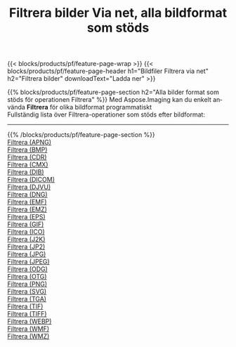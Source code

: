 ﻿---
title: Filtrera bilder Via net, alla bildformat som stöds 
weight: 3920
url: /sv/net/filter 
lang: sv
langdirlevel: 2
locales: zh-hans,ja,it,ru,de,es,fr,nl,id,lt,pl,pt,vi,tr,ko,zh-hant,ar,hi,th,sv,cs,uk,he
description: Med Aspose.Imaging kan du enkelt Filtrera bilder via net
---

{{< blocks/products/pf/feature-page-wrap >}}
{{< blocks/products/pf/feature-page-header h1="Bildfiler Filtrera via net" h2="Filtrera bilder" downloadText="Ladda ner" >}}


{{% blocks/products/pf/feature-page-section  h2="Alla bilder format som stöds för operationen Filtrera" %}}
Med Aspose.Imaging kan du enkelt använda **Filtrera** för olika bildformat programmatiskt
<br/>
Fullständig lista över Filtrera-operationer som stöds efter bildformat:
<hr/>
{{% /blocks/products/pf/feature-page-section %}}
<div class="container-fluid productfamilypage bg-gray">
    <div class="convertypes bg-gray agp-content section">
        <div class="container">
		<div class="row other-converters">
		    <div class='col-md-2 other-converter remove-lp remove-rp'><a href="/imaging/sv/net/filter/apng" >Filtrera (APNG)</a></div><div class='col-md-2 other-converter remove-lp remove-rp'><a href="/imaging/sv/net/filter/bmp" >Filtrera (BMP)</a></div><div class='col-md-2 other-converter remove-lp remove-rp'><a href="/imaging/sv/net/filter/cdr" >Filtrera (CDR)</a></div><div class='col-md-2 other-converter remove-lp remove-rp'><a href="/imaging/sv/net/filter/cmx" >Filtrera (CMX)</a></div><div class='col-md-2 other-converter remove-lp remove-rp'><a href="/imaging/sv/net/filter/dib" >Filtrera (DIB)</a></div><div class='col-md-2 other-converter remove-lp remove-rp'><a href="/imaging/sv/net/filter/dicom" >Filtrera (DICOM)</a></div><div class='col-md-2 other-converter remove-lp remove-rp'><a href="/imaging/sv/net/filter/djvu" >Filtrera (DJVU)</a></div><div class='col-md-2 other-converter remove-lp remove-rp'><a href="/imaging/sv/net/filter/dng" >Filtrera (DNG)</a></div><div class='col-md-2 other-converter remove-lp remove-rp'><a href="/imaging/sv/net/filter/emf" >Filtrera (EMF)</a></div><div class='col-md-2 other-converter remove-lp remove-rp'><a href="/imaging/sv/net/filter/emz" >Filtrera (EMZ)</a></div><div class='col-md-2 other-converter remove-lp remove-rp'><a href="/imaging/sv/net/filter/eps" >Filtrera (EPS)</a></div><div class='col-md-2 other-converter remove-lp remove-rp'><a href="/imaging/sv/net/filter/gif" >Filtrera (GIF)</a></div><div class='col-md-2 other-converter remove-lp remove-rp'><a href="/imaging/sv/net/filter/ico" >Filtrera (ICO)</a></div><div class='col-md-2 other-converter remove-lp remove-rp'><a href="/imaging/sv/net/filter/j2k" >Filtrera (J2K)</a></div><div class='col-md-2 other-converter remove-lp remove-rp'><a href="/imaging/sv/net/filter/jp2" >Filtrera (JP2)</a></div><div class='col-md-2 other-converter remove-lp remove-rp'><a href="/imaging/sv/net/filter/jpg" >Filtrera (JPG)</a></div><div class='col-md-2 other-converter remove-lp remove-rp'><a href="/imaging/sv/net/filter/jpeg" >Filtrera (JPEG)</a></div><div class='col-md-2 other-converter remove-lp remove-rp'><a href="/imaging/sv/net/filter/odg" >Filtrera (ODG)</a></div><div class='col-md-2 other-converter remove-lp remove-rp'><a href="/imaging/sv/net/filter/otg" >Filtrera (OTG)</a></div><div class='col-md-2 other-converter remove-lp remove-rp'><a href="/imaging/sv/net/filter/png" >Filtrera (PNG)</a></div><div class='col-md-2 other-converter remove-lp remove-rp'><a href="/imaging/sv/net/filter/svg" >Filtrera (SVG)</a></div><div class='col-md-2 other-converter remove-lp remove-rp'><a href="/imaging/sv/net/filter/tga" >Filtrera (TGA)</a></div><div class='col-md-2 other-converter remove-lp remove-rp'><a href="/imaging/sv/net/filter/tif" >Filtrera (TIF)</a></div><div class='col-md-2 other-converter remove-lp remove-rp'><a href="/imaging/sv/net/filter/tiff" >Filtrera (TIFF)</a></div><div class='col-md-2 other-converter remove-lp remove-rp'><a href="/imaging/sv/net/filter/webp" >Filtrera (WEBP)</a></div><div class='col-md-2 other-converter remove-lp remove-rp'><a href="/imaging/sv/net/filter/wmf" >Filtrera (WMF)</a></div><div class='col-md-2 other-converter remove-lp remove-rp'><a href="/imaging/sv/net/filter/wmz" >Filtrera (WMZ)</a></div>
                </div>
        </div>
    </div>
</div>
<br/>
